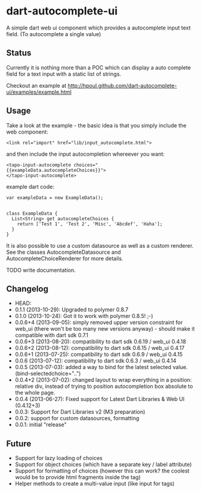 dart-autocomplete-ui
====================

A simple dart web ui component which provides a autocomplete input text field.
(To autocomplete a single value)


Status
-------

Currently it is nothing more than a POC which can display a auto complete
field for a text input with a static list of strings.

Checkout an example at http://hpoul.github.com/dart-autocomplete-ui/examples/example.html

Usage
-------

Take a look at the example - the basic idea is that you simply include the
web component:

    <link rel="import" href="lib/input_autocomplete.html">

and then include the input autocompletion whereever you want:

    <tapo-input-autocomplete choices="{{exampleData.autocompleteChoices}}">
    </tapo-input-autocomplete>

example dart code:


    var exampleData = new ExampleData();


    class ExampleData {
      List<String> get autocompleteChoices {
        return ['Test 1', 'Test 2', 'Misc', 'Abcdef', 'Haha'];
      }
    }


It is also possible to use a custom datasource as well as a custom renderer.
See the classes AutocompleteDatasource and AutocompleteChoiceRenderer for
more details.


TODO write documentation.


Changelog
-------

* HEAD:
* 0.1.1 (2013-10-29): Upgraded to polymer 0.8.7
* 0.1.0 (2013-10-24): Got it to work with polymer 0.8.5! ;-)
* 0.0.6+4 (2013-09-05): simply removed upper version constraint for web_ui (there won't be too many new versions anyway) - should make it compatible with dart sdk 0.7.1
* 0.0.6+3 (2013-08-20): compatibility to dart sdk 0.6.19 / web_ui 0.4.18
* 0.0.6+2 (2013-08-12): compatibility to dart sdk 0.6.15 / web_ui 0.4.17
* 0.0.6+1 (2013-07-25): compatibility to dart sdk 0.6.9 / web_ui 0.4.15
* 0.0.6 (2013-07-12): compatibility to dart sdk 0.6.3 / web_ui 0.4.14
* 0.0.5 (2013-07-03): added a way to bind for the latest selected value. (bind-selectedchoice="..")
* 0.0.4+2 (2013-07-02): changed layout to wrap everything in a position: relative div, instead of trying to position autocompletion box absolute to the whole page.
* 0.0.4 (2013-06-27): Fixed support for Latest Dart Libraries & Web UI (0.4.12+3)
* 0.0.3: Support for Dart Libraries v2 (M3 preparation)
* 0.0.2: support for custom datasources, formatting
* 0.0.1: initial "release"

Future
-------

* Support for lazy loading of choices
* Support for object choices (which have a separate key / label attribute)
* Support for formatting of choices (however this can work? the coolest would be to provide html fragments inside the <x-input-autocomplete> tag)
* Helper methods to create a multi-value input (like input for tags)
